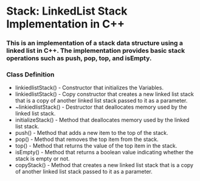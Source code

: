 # Stack: LinkedList Stack Implementation in C++
### This is an implementation of a stack data structure using a linked list in C++. The implementation provides basic stack operations such as push, pop, top, and isEmpty.

### Class Definition
- linkiedlistStack() - Constructor that initializes the Variables.
- linkiedlistStack() - Copy constructor that creates a new linked list stack that is a copy of another linked list stack passed to it as a parameter.
- ~linkiedlistStack() - Destructor that deallocates memory used by the linked list stack.
- initializeStack() - Method that deallocates memory used by the linked list stack.
- push() - Method that adds a new item to the top of the stack.
- pop() - Method that removes the top item from the stack.
- top()  - Method that returns the value of the top item in the stack.
- isEmpty()  - Method that returns a boolean value indicating whether the stack is empty or not.
- copyStack() - Method that creates a new linked list stack that is a copy of another linked list stack passed to it as a parameter.
